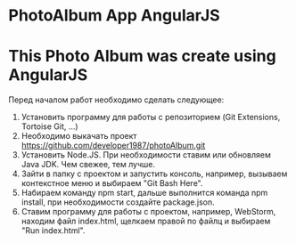 # PhotoAlbum App AngularJS
# This Photo Album was create using AngularJS

Перед началом работ необходимо сделать следующее:

1. Установить программу для работы с репозиторием (Git Extensions, Tortoise Git, ...) 
2. Необходимо выкачать проект https://github.com/developer1987/photoAlbum.git
3. Установить Node.JS. При необходимости ставим или обновляем Java JDK. Чем свежее, тем лучше.
4. Зайти в папку с проектом и запустить консоль, например, вызываем контекстное меню и выбираем "Git Bash Here".
5. Набираем команду npm start, дальше выполнится команда npm install, при необходимости создайте package.json.
6. Ставим программу для работы с проектом, например, WebStorm, находим файл index.html, щелкаем правой по файлц и выбираем "Run index.html".